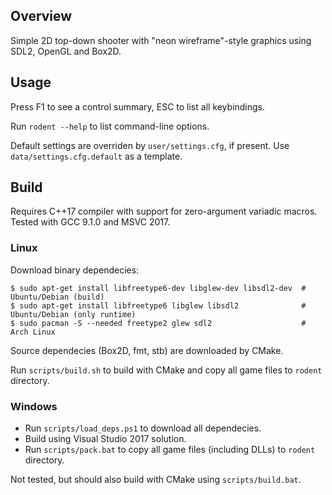 ## Overview

Simple 2D top-down shooter with "neon wireframe"-style graphics using SDL2, OpenGL and Box2D.

## Usage

Press F1 to see a control summary, ESC to list all keybindings.

Run `rodent --help` to list command-line options.

Default settings are overriden by `user/settings.cfg`, if present. Use `data/settings.cfg.default` as a template.

## Build

Requires C++17 compiler with support for zero-argument variadic macros. Tested with GCC 9.1.0 and MSVC 2017.

### Linux

Download binary dependecies:

	$ sudo apt-get install libfreetype6-dev libglew-dev libsdl2-dev  # Ubuntu/Debian (build)
	$ sudo apt-get install libfreetype6 libglew libsdl2              # Ubuntu/Debian (only runtime)
	$ sudo pacman -S --needed freetype2 glew sdl2                    # Arch Linux

Source dependecies (Box2D, fmt, stb) are downloaded by CMake.

Run `scripts/build.sh` to build with CMake and copy all game files to `rodent` directory.

### Windows

* Run `scripts/load_deps.ps1` to download all dependecies.
* Build using Visual Studio 2017 solution.
* Run `scripts/pack.bat` to copy all game files (including DLLs) to `rodent` directory.

Not tested, but should also build with CMake using `scripts/build.bat`.

